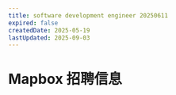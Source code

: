 ```yaml
---
title: software development engineer 20250611
expired: false
createdDate: 2025-05-19
lastUpdated: 2025-09-03
---
```


# Mapbox 招聘信息

<JobPostingTable job-posting-json-path="mapbox/data/software-development-engineer-2-20250611.json" />
